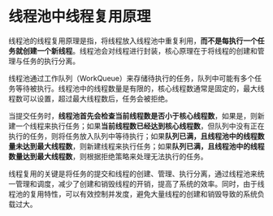 # 线程池中线程复用原理

线程池的线程复用原理是指，将线程放入线程池中重复利用，**而不是每执行一个任务就创建一个新线程**。线程池会对线程进行封装，核心原理在于将线程的创建和管理与任务的执行分离。

线程池通过工作队列（WorkQueue）来存储待执行的任务，队列中可能有多个任务等待被执行。线程池中的线程数量是有限的，核心线程数通常是固定的，最大线程数可以设置，超过最大线程数后，任务会被拒绝。

当提交任务时，**线程池首先会检查当前线程数是否小于核心线程数**，如果是，则新建一个线程来执行任务；如果**当前线程数已经达到核心线程数**，但队列中没有正在执行的任务，则将任务放入队列中等待执行；如果**队列已满，且线程池中的线程数量未达到最大线程数**，则新建线程来执行任务；如果**队列已满，且线程池中的线程数量达到最大线程数**，则根据拒绝策略来处理无法执行的任务。

线程复用的关键是将任务的提交和线程的创建、管理、执行分离，通过线程池来统一管理和调度，减少了创建和销毁线程的开销，提高了系统的效率。同时，由于线程池的复用特性，可以有效控制并发度，避免大量线程的创建和销毁导致的系统负载过大。


